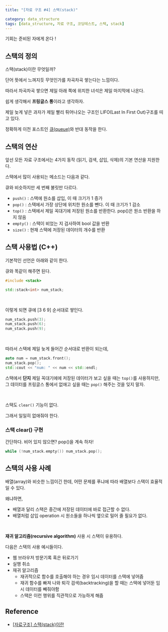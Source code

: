 ```yaml
---
title: "[자료 구조 #4] 스택(stack)"

category: data_structure
tags: [data_structure, 자료 구조, 코딩테스트, 스택, stack]
---
```


기회는 준비된 자에게 온다 ! 

 

## 스택의 정의

스택(stack)이란 무엇일까?

단어 뜻에서 느껴지듯 무엇인가를 차곡차곡 쌓는다는 느낌이다.

따라서 차곡차곡 쌓으면 제일 아래 쪽에 위치한 녀석은 제일 마지막에 나온다.

쉽게 생각해서 **프링글스 통**이라고 생각하자.

제일 늦게 넣은 과자가 제일 빨리 튀어나오는 구조인 LIFO(Last In First Out)구조를 띠고 있다.

정확하게 이전 포스트인 [큐(queue)](https://bigbigpark.github.io/data_structure/queue/)와 반대 동작을 한다.



## 스택의 연산

앞선 모든 자료 구조에서는 4가지 동작 (읽기, 검색, 삽입, 삭제)의 기본 연산을 지원한다.

스택에서 많이 사용되는 메소드는 다음과 같다.

큐와 비슷하지만 세 번째 불릿만 다르다.

* `push()` : 스택에 원소를 삽입, 이 때 크기가 1 증가
* `pop()` : 스택에서 가장 상단에 위치한 원소를 뺀다. 이 때 크기가 1 감소
* `top()` : 스택에서 제일 꼭대기에 저장된 원소를 반환한다. pop()은 원소 반환을 하지 않음
* `empty()` : 스택이 비었는 지 검사하여 bool 값을 반환
* `size()` : 현재 스택에 저장된 데이터의 개수를 반환



## 스택 사용법 (C++)

기본적인 선언은 아래와 같이 한다.

큐와 똑같이 해주면 된다.

~~~c++
#include <stack>

std::stack<int> num_stack;
~~~

<br/>

이렇게 되면 큐에 [3 6 9] 순서대로 쌓인다.

~~~c++
num_stack.push(3);
num_stack.push(6);
num_stack.push(9);
~~~

<br/>

따라서 스택에 제일 늦게 들어간 순서대로 반환이 되는데,

~~~c++
auto num = num_stack.front();
num_stack.pop();
std::cout << "num: " << num << std::endl;
~~~

스택에서 **단지** 제일 꼭대기에에 저장된 데이터가 보고 싶을 때는 `top()`를 사용하지만, 그 데이터를 프링글스 통에서 없애고 싶을 때는 `pop()` 해주는 것을 잊지 말자.

<br/>

스택도 `clear()` 기능이 없다.

그래서 일일히 없애줘야 한다.

### 스택 clear() 구현

간단하다. 비어 있지 않으면? pop()을 계속 하자!

~~~c++
while (!num_stack.empty()) num_stack.pop();
~~~



## 스택의 사용 사례

배열(array)와 비슷한 느낌이긴 한데, 어떤 문제를 푸냐에 따라 배열보다 스택이 효율적일 수 있다.

왜냐하면,

* 배열과 달리 스택은 중간에 저장된 데이터에 바로 접근할 수 없다.
* 배열처럼 삽입 operation 시 원소들을 하나씩 옆으로 밀어 줄 필요가 없다.

<br/>

**재귀 알고리즘(recursive algorithm)** 사용 시 스택이 유용하다.

다음은 스택의 사용 예시들이다.

* 웹 브라우저 방문기록 혹은 뒤로가기
* 실행 취소
* 재귀 알고리즘
  * 재귀적으로 함수를 호출해야 하는 경우 임시 데이터를 스택에 넣어줌
  * 재귀 함수를 빠져 나와 퇴각 검색(backtracking)을 할 때는 스택에 넣어둔 임시 데이터를 빼줘야함
  * 스택은 이런 행위를 직관적으로 가능하게 해줌





## Reference

* [[자료구조] 스택(stack)이란](https://gmlwjd9405.github.io/2018/08/03/data-structure-stack.html)